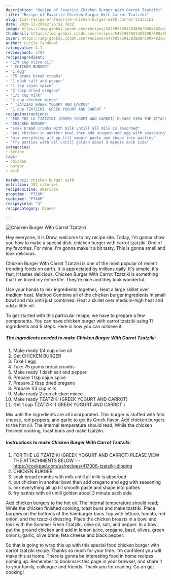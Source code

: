```yaml
---
description: "Recipe of Favorite Chicken Burger With Carrot Tzatziki"
title: "Recipe of Favorite Chicken Burger With Carrot Tzatziki"
slug: 1127-recipe-of-favorite-chicken-burger-with-carrot-tzatziki
date: 2020-12-29T02:26:51.782Z
image: https://img-global.cpcdn.com/recipes/5475957691383808/680x482cq70/chicken-burger-with-carrot-tzatziki-recipe-main-photo.jpg
thumbnail: https://img-global.cpcdn.com/recipes/5475957691383808/680x482cq70/chicken-burger-with-carrot-tzatziki-recipe-main-photo.jpg
cover: https://img-global.cpcdn.com/recipes/5475957691383808/680x482cq70/chicken-burger-with-carrot-tzatziki-recipe-main-photo.jpg
author: Lucile Sandoval
ratingvalue: 4.1
reviewcount: 3797
recipeingredient:
- "1/4 cup olive oil"
- " CHICKEN BURGER"
- "1 egg"
- "75 grams bread crumbs"
- "1 dash salt and pepper"
- "1 tsp cajun spice"
- "2 tbsp dried oregano"
- "1/3 cup milk"
- "2 cup chicken mince"
- " TZATZIKI GREEK YOGURT AND CARROT"
- "1 cup TZATZIKI  GREEK YOGURT AND CARROT "
recipeinstructions:
- "FOR THE LG TZATZIKI (GREEK YOGURT AND CARROT) PLEASE VIEW THE ATTACHMENTS BELOW  https://cookpad.com/us/recipes/417306-tzatziki-dipping"
- "CHICKEN BURGER"
- "soak bread crumbs with milk untill all milk is absorbed"
- "put chicken in another bowl then add oregano and egg with seasoning"
- "mix everything all up till smooth paste and shape into patties"
- "fry patties with oil untill golden about 3 minute each side"
categories:
- Recipe
tags:
- chicken
- burger
- with

katakunci: chicken burger with 
nutrition: 197 calories
recipecuisine: American
preptime: "PT19M"
cooktime: "PT46M"
recipeyield: "3"
recipecategory: Dinner

---
```



![Chicken Burger With Carrot Tzatziki](https://img-global.cpcdn.com/recipes/5475957691383808/680x482cq70/chicken-burger-with-carrot-tzatziki-recipe-main-photo.jpg)

Hey everyone, it is Drew, welcome to my recipe site. Today, I'm gonna show you how to make a special dish, chicken burger with carrot tzatziki. One of my favorites. For mine, I'm gonna make it a bit tasty. This is gonna smell and look delicious.

Chicken Burger With Carrot Tzatziki is one of the most popular of recent trending foods on earth. It is appreciated by millions daily. It's simple, it's fast, it tastes delicious. Chicken Burger With Carrot Tzatziki is something that I've loved my entire life. They're nice and they look wonderful.

Use your hands to mix ingredients together,. Heat a large skillet over medium heat. Method Combine all of the chicken burger ingredients in small bowl and mix until just combined. Heat a skillet over medium-high heat and add a little oil.


To get started with this particular recipe, we have to prepare a few components. You can have chicken burger with carrot tzatziki using 11 ingredients and 6 steps. Here is how you can achieve it.

<!--inarticleads1-->

##### The ingredients needed to make Chicken Burger With Carrot Tzatziki:

1. Make ready 1/4 cup olive oil
1. Get  CHICKEN BURGER
1. Take 1 egg
1. Take 75 grams bread crumbs
1. Make ready 1 dash salt and pepper
1. Prepare 1 tsp cajun spice
1. Prepare 2 tbsp dried oregano
1. Prepare 1/3 cup milk
1. Make ready 2 cup chicken mince
1. Make ready  TZATZIKI (GREEK YOGURT AND CARROT)
1. Get 1 cup TZATZIKI ( GREEK YOGURT AND CARROT )


Mix until the ingredients are all incorporated. This burger is stuffed with feta cheese, red peppers, and garlic to get its Greek flavor. Add chicken burgers to the hot oil. The internal temperature should read; While the chicken finished cooking, toast buns and make tzatziki. 

<!--inarticleads2-->

##### Instructions to make Chicken Burger With Carrot Tzatziki:

1. FOR THE LG TZATZIKI (GREEK YOGURT AND CARROT) PLEASE VIEW THE ATTACHMENTS BELOW -  - https://cookpad.com/us/recipes/417306-tzatziki-dipping
1. CHICKEN BURGER
1. soak bread crumbs with milk untill all milk is absorbed
1. put chicken in another bowl then add oregano and egg with seasoning
1. mix everything all up till smooth paste and shape into patties
1. fry patties with oil untill golden about 3 minute each side


Add chicken burgers to the hot oil. The internal temperature should read; While the chicken finished cooking, toast buns and make tzatziki. Place burgers on the bottoms of the hamburger buns Top with lettuce, tomato, red onion, and the tzatziki dressing. Place the chicken breasts in a bowl and toss with the Summer Fresh Tzatziki, olive oil, salt, and pepper. In a bowl, put the ground chicken and add in lemon juice, oregano, basil, olives, green onions, garlic, olive brine, feta cheese and black pepper. 

So that is going to wrap this up with this special food chicken burger with carrot tzatziki recipe. Thanks so much for your time. I'm confident you will make this at home. There is gonna be interesting food in home recipes coming up. Remember to bookmark this page in your browser, and share it to your family, colleague and friends. Thank you for reading. Go on get cooking!
